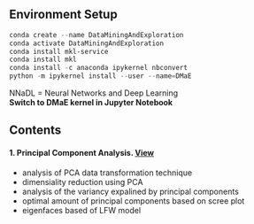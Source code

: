 ## Environment Setup
```powershell
conda create --name DataMiningAndExploration
conda activate DataMiningAndExploration
conda install mkl-service
conda install mkl
conda install -c anaconda ipykernel nbconvert
python -m ipykernel install --user --name=DMaE
```
NNaDL = Neural Networks and Deep Learning <br>
**Switch to DMaE kernel in Jupyter Notebook**

## Contents
#### 1. Principal Component Analysis. [View]()
- analysis of PCA data transformation technique
- dimensiality reduction using PCA
- analysis of the variancy expalined by principal components
- optimal amount of principal components based on scree plot
- eigenfaces based of LFW model